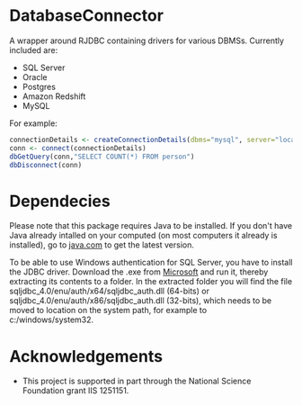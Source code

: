 DatabaseConnector
=================

A wrapper around RJDBC containing drivers for various DBMSs. Currently included are:
* SQL Server
* Oracle
* Postgres
* Amazon Redshift
* MySQL

For example:
```r
connectionDetails <- createConnectionDetails(dbms="mysql", server="localhost",user="root",password="blah",schema="cdm_v4")
conn <- connect(connectionDetails)
dbGetQuery(conn,"SELECT COUNT(*) FROM person")
dbDisconnect(conn)
```

Dependecies
===========

Please note that this package requires Java to be installed. If you don't have Java already intalled on your computed (on most computers it already is installed), go to [java.com](http://java.com) to get the latest version.

To be able to use Windows authentication for SQL Server, you have to install the JDBC driver. Download the .exe from [Microsoft](http://www.microsoft.com/en-us/download/details.aspx?displaylang=en&id=11774) and run it, thereby extracting its contents to a folder. In the extracted folder you will find the file sqljdbc_4.0/enu/auth/x64/sqljdbc_auth.dll (64-bits) or sqljdbc_4.0/enu/auth/x86/sqljdbc_auth.dll (32-bits), which needs to be moved to location on the system path, for example to c:/windows/system32.

# Acknowledgements
- This project is supported in part through the National Science Foundation grant IIS 1251151.

